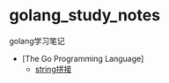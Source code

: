 # golang_study_notes
golang学习笔记

* [The Go Programming Language]
  * [string拼接](The_Go_Programming_Language/01.md)